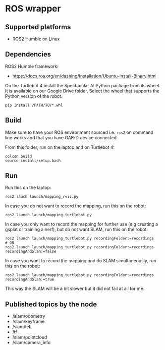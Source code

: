 # ROS wrapper

## Supported platforms

* ROS2 Humble on Linux

## Dependencies

ROS2 Humble framework:

* https://docs.ros.org/en/dashing/Installation/Ubuntu-Install-Binary.html

On the Turtlebot 4 install the Spectacular AI Python package from its wheel. It is available on our Google Drive folder. Select the wheel that supports the Python version of the robot.
```
pip install /PATH/TO/*.whl
```

## Build

Make sure to have your ROS environment sourced i.e. `ros2` on command line works and that you have OAK-D device connected

From this folder, run on the laptop and on Turtlebot 4:
```
colcon build
source install/setup.bash
```

## Run

Run this on the laptop:
```
ros2 lauch launch/mapping_rviz.py
```

In case you do not want to record the mapping, run this on the robot:
```
ros2 launch launch/mapping_turtlebot.py
```

In case you only want to record the mapping for further use (e.g creating a gsplat or training a nerf), but do not want SLAM, run this on the robot:
```
ros2 launch launch/mapping_turtlebot.py recordingFolder:=recordings
# OR
ros2 launch launch/mapping_turtlebot.py recordingFolder:=recordings recordingAndSlam:=false
```

In case you want to record the mapping and do SLAM simultaneously, run this on the robot:
```
ros2 launch launch/mapping_turtlebot.py recordingFolder:=recordings recordingAndSlam:=true
```
This way the SLAM will be a bit slower but it did not fail at all for me.

## Published topics by the node

- /slam/odometry
- /slam/keyframe
- /slam/left
- /tf
- /slam/pointcloud
- /slam/camera_info

